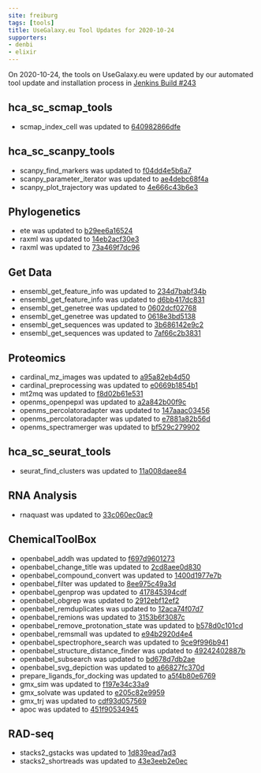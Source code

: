 ```yaml
---
site: freiburg
tags: [tools]
title: UseGalaxy.eu Tool Updates for 2020-10-24
supporters:
- denbi
- elixir
---
```


On 2020-10-24, the tools on UseGalaxy.eu were updated by our automated tool update and installation process in [Jenkins Build #243](https://build.galaxyproject.eu/job/usegalaxy-eu/job/install-tools/#243/)


## hca_sc_scmap_tools

- scmap_index_cell was updated to [640982866dfe](https://toolshed.g2.bx.psu.edu/view/ebi-gxa/scmap_index_cell/640982866dfe)

## hca_sc_scanpy_tools

- scanpy_find_markers was updated to [f04dd4e5b6a7](https://toolshed.g2.bx.psu.edu/view/ebi-gxa/scanpy_find_markers/f04dd4e5b6a7)
- scanpy_parameter_iterator was updated to [ae4debc68f4a](https://toolshed.g2.bx.psu.edu/view/ebi-gxa/scanpy_parameter_iterator/ae4debc68f4a)
- scanpy_plot_trajectory was updated to [4e666c43b6e3](https://toolshed.g2.bx.psu.edu/view/ebi-gxa/scanpy_plot_trajectory/4e666c43b6e3)

## Phylogenetics

- ete was updated to [b29ee6a16524](https://toolshed.g2.bx.psu.edu/view/earlhaminst/ete/b29ee6a16524)
- raxml was updated to [14eb2acf30e3](https://toolshed.g2.bx.psu.edu/view/iuc/raxml/14eb2acf30e3)
- raxml was updated to [73a469f7dc96](https://toolshed.g2.bx.psu.edu/view/iuc/raxml/73a469f7dc96)

## Get Data

- ensembl_get_feature_info was updated to [234d7babf34b](https://toolshed.g2.bx.psu.edu/view/earlhaminst/ensembl_get_feature_info/234d7babf34b)
- ensembl_get_feature_info was updated to [d6bb417dc831](https://toolshed.g2.bx.psu.edu/view/earlhaminst/ensembl_get_feature_info/d6bb417dc831)
- ensembl_get_genetree was updated to [0602dcf02768](https://toolshed.g2.bx.psu.edu/view/earlhaminst/ensembl_get_genetree/0602dcf02768)
- ensembl_get_genetree was updated to [0618e3bd5138](https://toolshed.g2.bx.psu.edu/view/earlhaminst/ensembl_get_genetree/0618e3bd5138)
- ensembl_get_sequences was updated to [3b686142e9c2](https://toolshed.g2.bx.psu.edu/view/earlhaminst/ensembl_get_sequences/3b686142e9c2)
- ensembl_get_sequences was updated to [7af66c2b3831](https://toolshed.g2.bx.psu.edu/view/earlhaminst/ensembl_get_sequences/7af66c2b3831)

## Proteomics

- cardinal_mz_images was updated to [a95a82eb4d50](https://toolshed.g2.bx.psu.edu/view/galaxyp/cardinal_mz_images/a95a82eb4d50)
- cardinal_preprocessing was updated to [e0669b1854b1](https://toolshed.g2.bx.psu.edu/view/galaxyp/cardinal_preprocessing/e0669b1854b1)
- mt2mq was updated to [f8d02b61e531](https://toolshed.g2.bx.psu.edu/view/galaxyp/mt2mq/f8d02b61e531)
- openms_openpepxl was updated to [a2a842b00f9c](https://toolshed.g2.bx.psu.edu/view/galaxyp/openms_openpepxl/a2a842b00f9c)
- openms_percolatoradapter was updated to [147aaac03456](https://toolshed.g2.bx.psu.edu/view/galaxyp/openms_percolatoradapter/147aaac03456)
- openms_percolatoradapter was updated to [e7881a82b56d](https://toolshed.g2.bx.psu.edu/view/galaxyp/openms_percolatoradapter/e7881a82b56d)
- openms_spectramerger was updated to [bf529c279902](https://toolshed.g2.bx.psu.edu/view/galaxyp/openms_spectramerger/bf529c279902)

## hca_sc_seurat_tools

- seurat_find_clusters was updated to [11a008daee84](https://toolshed.g2.bx.psu.edu/view/ebi-gxa/seurat_find_clusters/11a008daee84)

## RNA Analysis

- rnaquast was updated to [33c060ec0ac9](https://toolshed.g2.bx.psu.edu/view/iuc/rnaquast/33c060ec0ac9)

## ChemicalToolBox

- openbabel_addh was updated to [f697d9601273](https://toolshed.g2.bx.psu.edu/view/bgruening/openbabel_addh/f697d9601273)
- openbabel_change_title was updated to [2cd8aee0d830](https://toolshed.g2.bx.psu.edu/view/bgruening/openbabel_change_title/2cd8aee0d830)
- openbabel_compound_convert was updated to [1400d1977e7b](https://toolshed.g2.bx.psu.edu/view/bgruening/openbabel_compound_convert/1400d1977e7b)
- openbabel_filter was updated to [8ee975c49a3d](https://toolshed.g2.bx.psu.edu/view/bgruening/openbabel_filter/8ee975c49a3d)
- openbabel_genprop was updated to [417845394cdf](https://toolshed.g2.bx.psu.edu/view/bgruening/openbabel_genprop/417845394cdf)
- openbabel_obgrep was updated to [2912ebf12ef2](https://toolshed.g2.bx.psu.edu/view/bgruening/openbabel_obgrep/2912ebf12ef2)
- openbabel_remduplicates was updated to [12aca74f07d7](https://toolshed.g2.bx.psu.edu/view/bgruening/openbabel_remduplicates/12aca74f07d7)
- openbabel_remions was updated to [3153b6f3087c](https://toolshed.g2.bx.psu.edu/view/bgruening/openbabel_remions/3153b6f3087c)
- openbabel_remove_protonation_state was updated to [b578d0c101cd](https://toolshed.g2.bx.psu.edu/view/bgruening/openbabel_remove_protonation_state/b578d0c101cd)
- openbabel_remsmall was updated to [e94b2920d4e4](https://toolshed.g2.bx.psu.edu/view/bgruening/openbabel_remsmall/e94b2920d4e4)
- openbabel_spectrophore_search was updated to [9ce9f996b941](https://toolshed.g2.bx.psu.edu/view/bgruening/openbabel_spectrophore_search/9ce9f996b941)
- openbabel_structure_distance_finder was updated to [49242402887b](https://toolshed.g2.bx.psu.edu/view/bgruening/openbabel_structure_distance_finder/49242402887b)
- openbabel_subsearch was updated to [bd678d7db2ae](https://toolshed.g2.bx.psu.edu/view/bgruening/openbabel_subsearch/bd678d7db2ae)
- openbabel_svg_depiction was updated to [a66827fc370d](https://toolshed.g2.bx.psu.edu/view/bgruening/openbabel_svg_depiction/a66827fc370d)
- prepare_ligands_for_docking was updated to [a5f4b80e6769](https://toolshed.g2.bx.psu.edu/view/bgruening/prepare_ligands_for_docking/a5f4b80e6769)
- gmx_sim was updated to [f197e34c33a9](https://toolshed.g2.bx.psu.edu/view/chemteam/gmx_sim/f197e34c33a9)
- gmx_solvate was updated to [e205c82e9959](https://toolshed.g2.bx.psu.edu/view/chemteam/gmx_solvate/e205c82e9959)
- gmx_trj was updated to [cdf93d057569](https://toolshed.g2.bx.psu.edu/view/chemteam/gmx_trj/cdf93d057569)
- apoc was updated to [451f90534945](https://toolshed.g2.bx.psu.edu/view/earlhaminst/apoc/451f90534945)

## RAD-seq

- stacks2_gstacks was updated to [1d839ead7ad3](https://toolshed.g2.bx.psu.edu/view/iuc/stacks2_gstacks/1d839ead7ad3)
- stacks2_shortreads was updated to [43e3eeb2e0ec](https://toolshed.g2.bx.psu.edu/view/iuc/stacks2_shortreads/43e3eeb2e0ec)

